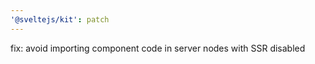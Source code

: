 ```yaml
---
'@sveltejs/kit': patch
---
```


fix: avoid importing component code in server nodes with SSR disabled
